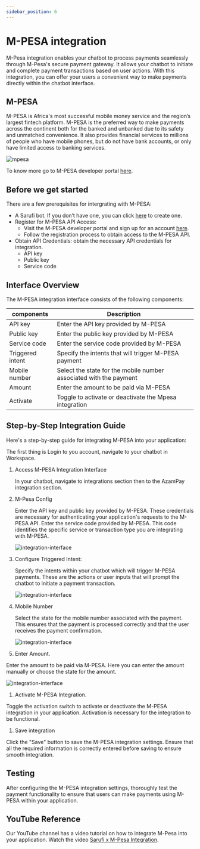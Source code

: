```yaml
---
sidebar_position: 6
---
```



# M-PESA integration

M-Pesa integration enables your chatbot to process payments seamlessly through M-Pesa's secure payment gateway. It allows your chatbot to initiate and complete payment transactions based on user actions. With this integration, you can offer your users a convenient way to make payments directly within the chatbot interface.

## M-PESA

M-PESA is Africa's most successful mobile money service and the region’s largest fintech platform.
M-PESA is the preferred way to make payments across the continent both for the banked
and unbanked due to its safety and unmatched convenience.
It also provides financial services to millions of people who have mobile phones, but do not have bank accounts, or only have limited access to banking services.

![mpesa](/img/Mpesa.png)

To know more go to  M-PESA developer portal [here](https://openapiportal.m-pesa.com).

## Before we get started

There are a few prerequisites for intergrating with M-PESA:

- A Sarufi bot. If you don’t have one, you can click [here](https://sarufi.io) to create one.
- Register for M-PESA API Access:
  - Visit the M-PESA developer portal and sign up for an account [here](https://uat.openapiportal.m-pesa.com/login).
  - Follow the registration process to obtain access to the M-PESA API.
- Obtain API Credentials:  obtain the necessary API credentials for integration.
  - API key
  - Public key
  - Service code

## Interface Overview

The M-PESA integration interface consists of the following components:

| components                      | Description                                                               |
|------------------------------|---------------------------------------------------------------------------|
| API key                      | Enter the API key provided by M-PESA                                       |
| Public key                   | Enter the public key provided by M-PESA                                    |
| Service code                 | Enter the service code provided by M-PESA                                                                                                           |
| Triggered intent             | Specify the intents that will trigger M-PESA payment                       |
| Mobile number | Select the state for the mobile number associated with the payment      |
| Amount                       | Enter the amount to be paid via M-PESA                                     |
| Activate                     | Toggle to activate or deactivate the Mpesa integration                    |

## Step-by-Step Integration Guide

Here's a step-by-step guide for integrating M-PESA into your application:

The first thing is Login to you account, navigate to your chatbot in Workspace.

1. Access M-PESA Integration Interface

    In your chatbot, navigate to integrations section then to the AzamPay integration section.

1. M-Pesa Config

    Enter the API key and public key provided by M-PESA. These credentials are necessary for authenticating your application's requests to the M-PESA API. Enter the service code provided by M-PESA. This code identifies the specific service or transaction type you are integrating with M-PESA.

    ![integration-interface](/img/mpesa-interfacee1.png)

1. Configure Triggered Intent:

    Specify the intents within your chatbot which will trigger M-PESA payments. These are the actions or user inputs that will prompt the chatbot to initiate a payment transaction.

    ![integration-interface](/img/mpesa-interface2.png)

1. Mobile Number

    Select the state for the mobile number associated with the payment. This ensures that the payment is processed correctly and that the user receives the payment confirmation.

    ![integration-interface](/img/mpesa-interface3.png)

1. Enter Amount.

Enter the amount to be paid via M-PESA.  Here you can enter the amount manually or choose the state for the amount.

![integration-interface](/img/mpesa-interface4.png)

1. Activate M-PESA Integration.

Toggle the activation switch to activate or deactivate the M-PESA integration in your application. Activation is necessary for the integration to be functional.

1. Save integration

Click the "Save" button to save the M-PESA integration settings. Ensure that all the required information is correctly entered before saving to ensure smooth integration.

## Testing

After configuring the M-PESA integration settings, thoroughly test the payment functionality to ensure that users can make payments using M-PESA within your application.

## YouTube Reference

Our YouTube channel has a video tutorial on how to integrate M-Pesa into your application. Watch the video [Sarufi x M-Pesa Integration](https://www.youtube.com/watch?v=ZnQwL2AX2AA).
